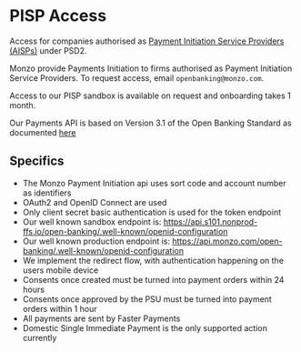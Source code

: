 # PISP Access

Access for companies authorised as [Payment Initiation Service Providers (AISPs)](https://www.fca.org.uk/account-information-service-ais-payment-initiation-service-pis) under PSD2.

Monzo provide Payments Initiation to firms authorised as Payment Initiation Service Providers. To request access, email `openbanking@monzo.com`.

Access to our PISP sandbox is available on request and onboarding takes 1 month.

Our Payments API is based on Version 3.1 of the Open Banking Standard as documented [here](https://openbanking.atlassian.net/wiki/spaces/DZ/pages/937754701/Payment+Initiation+API+Specification+-+v3.1)

## Specifics

* The Monzo Payment Initiation api uses sort code and account number as identifiers
* OAuth2 and OpenID Connect are used
* Only client secret basic authentication is used for the token endpoint
* Our well known sandbox endpoint is: https://api.s101.nonprod-ffs.io/open-banking/.well-known/openid-configuration
* Our well known production endpoint is: https://api.monzo.com/open-banking/.well-known/openid-configuration
* We implement the redirect flow, with authentication happening on the users mobile device
* Consents once created must be turned into payment orders within 24 hours
* Consents once approved by the PSU must be turned into payment orders within 1 hour
* All payments are sent by Faster Payments
* Domestic Single Immediate Payment is the only supported action currently
